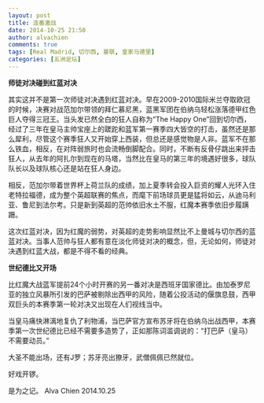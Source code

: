 ```yaml
---
layout: post
title: 连番激战
date: 2014-10-25 21:50
author: alvachien
comments: true
tags: [Real Madrid, 切尔西, 曼联, 皇家马德里]
categories: [五洲足坛]
---
```

**师徒对决碰到红蓝对决**

其实这并不是第一次师徒对决遇到红蓝对决。早在2009-2010国际米兰夺取欧冠的时候，决赛对战范加尔带领的拜仁慕尼黑，蓝黑军团在伯纳乌轻松涨落德甲红色巨人夺得三冠王。当头发已然全白的狂人自称为“The Happy One”回到切尔西，经过了三年在皇马主帅宝座上的蹉跎和蓝军第一赛季四大皆空的打击，虽然还是那么犀利，尽管这个赛季狂人又开始穿上西装，但总还是感觉物是人非。蓝军不在那么铁血，相反，在对阵弱旅时也会流畅倒脚配合。同时，不断有反骨仔跳出来抨击狂人，从去年的阿扎尔到现在的马塔，当然比在皇马的第三年的境遇好很多，球队队长以及球队核心还是站在狂人身边。

相反，范加尔带着世界杯上荷兰队的成绩，加上夏季转会投入巨资的耀人光环入住老特拉福德，成为整个英超联赛的焦点，而麾下前场球员更是猛将如云，从迪马利亚、鲁尼到法尔考。只是新到英超的范帅依旧水土不服，红魔本赛季依旧步履蹒跚。

这次红蓝对决，因为红魔的弱势，对英超的走势影响显然比不上曼城与切尔西的蓝蓝对决。当事人范帅与狂人都有意在淡化师徒对决的概念，但，无论如何，师徒对决遇到红蓝大战，都是不得不看的经典。

**世纪德比又开场**

比红魔大战蓝军提前24个小时开赛的另一番对决是西班牙国家德比。由加泰罗尼亚的独立风暴所引发的巴萨被剔除出西甲的风险，随着公投活动的偃旗息鼓，西甲双巨头的本赛季第一轮对决又出现在人们视线当中。

当皇马痛快淋漓地复仇了利物浦，当巴萨官方宣布苏牙将在伯纳乌出战西甲，本赛季第一次世纪德比已经不需要多造势了，正如那陈词滥调说的：“打巴萨（皇马）不需要动员。”

大圣不能出场，还有J罗；苏牙亮出獠牙，武僧佩佩已然就位。

好戏开锣。

是为之记。
Alva Chien
2014.10.25
